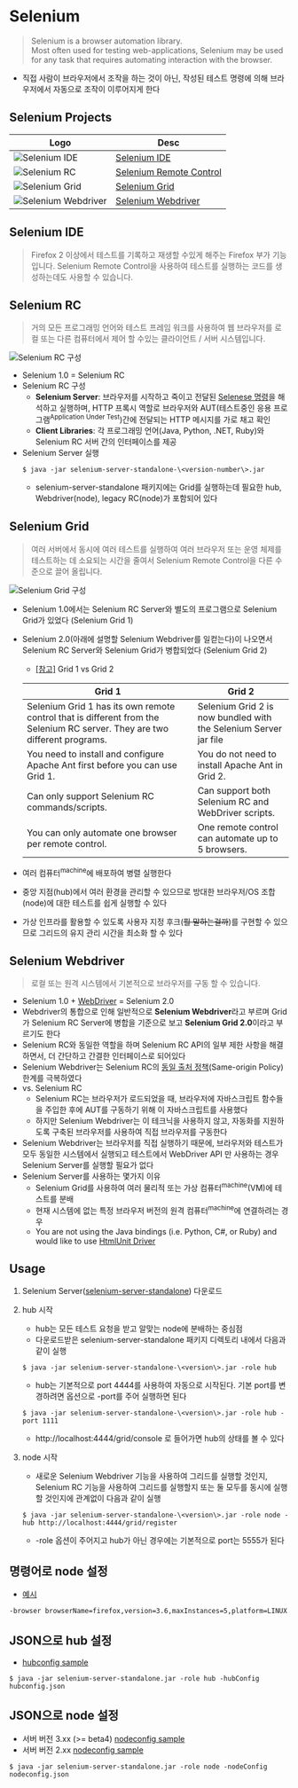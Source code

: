# Selenium
> Selenium is a browser automation library. <br>
> Most often used for testing web-applications, Selenium may be used for any task that requires automating interaction with the browser.
* 직접 사람이 브라우저에서 조작을 하는 것이 아닌, 작성된 테스트 명령에 의해 브라우저에서 자동으로 조작이 이루어지게 한다

## Selenium Projects
|Logo|Desc|
|----|----|
|![Selenium IDE](http://www.seleniumhq.org/images/selenium-ide-logo.png)|[Selenium IDE](http://www.seleniumhq.org/projects/ide/)|
|![Selenium RC](http://www.seleniumhq.org/images/selenium-rc-logo.png)|[Selenium Remote Control](http://www.seleniumhq.org/docs/05_selenium_rc.jsp)|
|![Selenium Grid](http://www.seleniumhq.org/images/selenium-grid-logo.png)|[Selenium Grid](https://github.com/SeleniumHQ/selenium/wiki/Grid2)|
|![Selenium Webdriver](http://www.seleniumhq.org/images/selenium-logo.png)|[Selenium Webdriver](http://www.seleniumhq.org/docs/03_webdriver.jsp)|


## Selenium IDE
> Firefox 2 이상에서 테스트를 기록하고 재생할 수있게 해주는 Firefox 부가 기능입니다. Selenium Remote Control을 사용하여 테스트를 실행하는 코드를 생성하는데도 사용할 수 있습니다.


## Selenium RC
> 거의 모든 프로그래밍 언어와 테스트 프레임 워크를 사용하여 웹 브라우저를 로컬 또는 다른 컴퓨터에서 제어 할 수있는 클라이언트 / 서버 시스템입니다.

![Selenium RC 구성](http://www.seleniumhq.org/docs/_images/chapt5_img01_Architecture_Diagram_Simple.png)
* Selenium 1.0 = Selenium RC
* Selenium RC 구성
    * **Selenium Server**: 브라우저를 시작하고 죽이고 전달된 [Selenese 명령](http://www.seleniumhq.org/docs/05_selenium_rc.jsp#selenese-as-programming-code)을 해석하고 실행하며, HTTP 프록시 역할로 브라우저와 AUT(테스트중인 응용 프로그램<sup>Application Under Test</sup>)간에 전달되는 HTTP 메시지를 가로 채고 확인
    * **Client Libraries**: 각 프로그래밍 언어(Java, Python, .NET, Ruby)와 Selenium RC 서버 간의 인터페이스를 제공
* Selenium Server 실행
    ```
    $ java -jar selenium-server-standalone-\<version-number\>.jar
    ```
    * selenium-server-standalone 패키지에는 Grid를 실행하는데 필요한 hub, Webdriver(node), legacy RC(node)가 포함되어 있다


## Selenium Grid
> 여러 서버에서 동시에 여러 테스트를 실행하여 여러 브라우저 또는 운영 체제를 테스트하는 데 소요되는 시간을 줄여서 Selenium Remote Control을 다른 수준으로 끌어 올립니다.

![Selenium Grid 구성](http://docs.seleniumhq.org/selenium-grid.png)
* Selenium 1.0에서는 Selenium RC Server와 별도의 프로그램으로 Selenium Grid가 있었다 (Selenium Grid 1)
* Selenium 2.0(아래에 설명할 Selenium Webdriver를 일컫는다)이 나오면서 Selenium RC Server와 Selenium Grid가 병합되었다 (Selenium Grid 2)
    * [\[참고\]](https://www.guru99.com/introduction-to-selenium-grid.html) Grid 1 vs Grid 2

    |**Grid 1**|**Grid 2**|
    |------|------|
    |Selenium Grid 1 has its own remote control that is different from the Selenium RC server. They are two different programs.|Selenium Grid 2 is now bundled with the Selenium Server jar file|
    |You need to install and configure Apache Ant first before you can use Grid 1.|You do not need to install Apache Ant in Grid 2.|
    |Can only support Selenium RC commands/scripts.|Can support both Selenium RC and WebDriver scripts.|
    |You can only automate one browser per remote control.|One remote control can automate up to 5 browsers.|

* 여러 컴퓨터<sup>machine</sup>에 배포하여 병렬 실행한다
* 중앙 지점(hub)에서 여러 환경을 관리할 수 ​​있으므로 방대한 브라우저/OS 조합(node)에 대한 테스트를 쉽게 실행할 수 있다
* 가상 인프라를 활용할 수 있도록 사용자 지정 후크(~~뭘 말하는걸까~~)를 구현할 수 있으므로 그리드의 유지 관리 시간을 최소화 할 수 있다


## Selenium Webdriver
> 로컬 또는 원격 시스템에서 기본적으로 브라우저를 구동 할 수 있습니다.

* Selenium 1.0 + [WebDriver](https://github.com/w3c/webdriver) = Selenium 2.0 
* Webdriver의 통합으로 인해 일반적으로 **Selenium Webdriver**라고 부르며 Grid가 Selenium RC Server에 병합을 기준으로 보고 **Selenium Grid 2.0**이라고 부르기도 한다
* Selenium RC와 동일한 역할을 하며 Selenium RC API의 일부 제한 사항을 해결하면서, 더 간단하고 간결한 인터페이스로 되어있다
* Selenium Webdriver는 Selenium RC의 [동일 출처 정책](http://www.seleniumhq.org/docs/05_selenium_rc.jsp#the-same-origin-policy)(Same-origin Policy) 한계를 극복하였다
* vs. Selenium RC
    * Selenium RC는 브라우저가 로드되었을 때, 브라우저에 자바스크립트 함수들을 주입한 후에 AUT를 구동하기 위해 이 자바스크립트를 사용했다
    * 하지만 Selenium Webdriver는 이 테크닉을 사용하지 않고, 자동화를 지원하도록 구축된 브라우저를 사용하여 직접 브라우저를 구동한다
* Selenium Webdriver는 브라우저를 직접 실행하기 때문에, 브라우저와 테스트가 모두 동일한 시스템에서 실행되고 테스트에서 WebDriver API 만 사용하는 경우 Selenium Server를 실행할 필요가 없다
* Selenium Server를 사용하는 몇가지 이유
    * Selenium Grid를 사용하여 여러 물리적 또는 가상 컴퓨터<sup>machine</sup>(VM)에 테스트를 분배
    * 현재 시스템에 없는 특정 브라우저 버전의 원격 컴퓨터<sup>machine</sup>에 연결하려는 경우
    * You are not using the Java bindings (i.e. Python, C#, or Ruby) and would like to use [HtmlUnit Driver](http://www.seleniumhq.org/docs/03_webdriver.jsp#htmlunit-driver)


## Usage
1. Selenium Server([selenium-server-standalone](http://selenium-release.storage.googleapis.com/index.html)) 다운로드
1. hub 시작
    * hub는 모든 테스트 요청을 받고 알맞는 node에 분배하는 중심점
    * 다운로드받은 selenium-server-standalone 패키지 디렉토리 내에서 다음과 같이 실행
    ```
    $ java -jar selenium-server-standalone-\<version\>.jar -role hub
    ```
    * hub는 기본적으로 port 4444를 사용하여 자동으로 시작된다. 기본 port를 변경하려면 옵션으로 -port를 주어 실행하면 된다
    ```
    $ java -jar selenium-server-standalone-\<version\>.jar -role hub -port 1111
    ```
    * http://localhost:4444/grid/console 로 들어가면 hub의 상태를 볼 수 있다

1. node 시작
    * 새로운 Selenium Webdriver 기능을 사용하여 그리드를 실행할 것인지, Selenium RC 기능을 사용하여 그리드를 실행할지 또는 둘 모두를 동시에 실행할 것인지에 관계없이 다음과 같이 실행
    ```
    $ java -jar selenium-server-standalone-\<version\>.jar -role node -hub http://localhost:4444/grid/register
    ```
    * -role 옵션이 주어지고 hub가 아닌 경우에는 기본적으로 port는 5555가 된다

## 명령어로 node 설정
* [예시](https://github.com/SeleniumHQ/selenium/wiki/Grid2#optional-parameters)
```
-browser browserName=firefox,version=3.6,maxInstances=5,platform=LINUX
```

## JSON으로 hub 설정
* [hubconfig sample](https://github.com/SeleniumHQ/selenium/blob/master/java/server/src/org/openqa/grid/common/defaults/DefaultHub.json)
```
$ java -jar selenium-server-standalone.jar -role hub -hubConfig hubconfig.json
```


## JSON으로 node 설정
* 서버 버전 3.xx (>= beta4) [nodeconfig sample](https://github.com/SeleniumHQ/selenium/blob/master/java/server/src/org/openqa/grid/common/defaults/DefaultNodeWebDriver.json)
* 서버 버전 2.xx [nodeconfig sample](https://github.com/SeleniumHQ/selenium/blob/master/java/server/src/org/openqa/grid/common/defaults/DefaultHub.json)
```
$ java -jar selenium-server-standalone.jar -role node -nodeConfig nodeconfig.json
```

